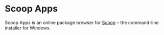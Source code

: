 # Scoop Apps

Scoop Apps is an online package browser for <a href="https://scoop.sh/">Scoop</a> – the command-line 
installer for Windows.

<!-- TODO add screenshot -->
